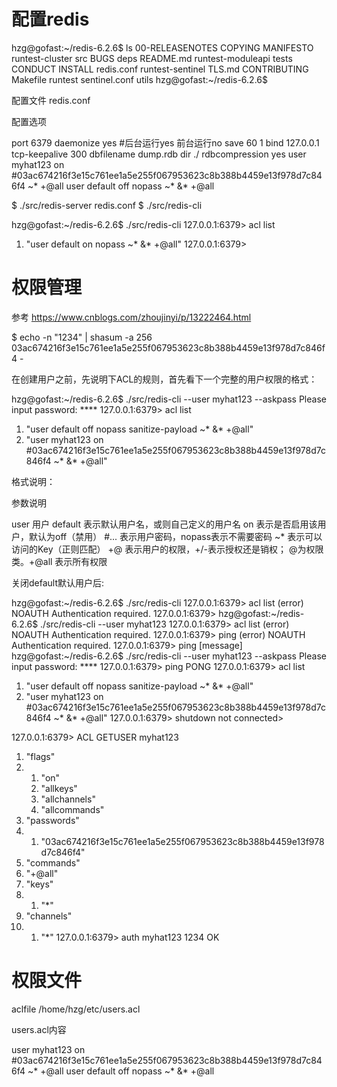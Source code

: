 配置redis
========

hzg@gofast:~/redis-6.2.6$ ls
00-RELEASENOTES  COPYING   MANIFESTO   runtest-cluster    src
BUGS             deps      README.md   runtest-moduleapi  tests
CONDUCT          INSTALL   redis.conf  runtest-sentinel   TLS.md
CONTRIBUTING     Makefile  runtest     sentinel.conf      utils
hzg@gofast:~/redis-6.2.6$ 

配置文件 redis.conf

配置选项

port              6379
daemonize         yes          #后台运行yes 前台运行no
save              60 1
bind              127.0.0.1
tcp-keepalive     300
dbfilename        dump.rdb
dir               ./
rdbcompression    yes
user              myhat123 on #03ac674216f3e15c761ee1a5e255f067953623c8b388b4459e13f978d7c846f4 ~* +@all
user              default off nopass ~* &* +@all

$ ./src/redis-server redis.conf
$ ./src/redis-cli

hzg@gofast:~/redis-6.2.6$ ./src/redis-cli
127.0.0.1:6379> acl list
1) "user default on nopass ~* &* +@all"
127.0.0.1:6379> 

权限管理
=======

参考 https://www.cnblogs.com/zhoujinyi/p/13222464.html

$ echo -n "1234" | shasum -a 256
03ac674216f3e15c761ee1a5e255f067953623c8b388b4459e13f978d7c846f4  -

在创建用户之前，先说明下ACL的规则，首先看下一个完整的用户权限的格式：

hzg@gofast:~/redis-6.2.6$ ./src/redis-cli --user myhat123 --askpass
Please input password: ****
127.0.0.1:6379> acl list
1) "user default off nopass sanitize-payload ~* &* +@all"
2) "user myhat123 on #03ac674216f3e15c761ee1a5e255f067953623c8b388b4459e13f978d7c846f4 ~* &* +@all"

格式说明：

参数说明

user       用户
default    表示默认用户名，或则自己定义的用户名
on	       表示是否启用该用户，默认为off（禁用）
#...	   表示用户密码，nopass表示不需要密码
~*	       表示可以访问的Key（正则匹配）
+@	       表示用户的权限，+/-表示授权还是销权； @为权限类。+@all 表示所有权限

关闭default默认用户后:

hzg@gofast:~/redis-6.2.6$ ./src/redis-cli
127.0.0.1:6379> acl list
(error) NOAUTH Authentication required.
127.0.0.1:6379> 
hzg@gofast:~/redis-6.2.6$ ./src/redis-cli --user myhat123
127.0.0.1:6379> acl list
(error) NOAUTH Authentication required.
127.0.0.1:6379> ping
(error) NOAUTH Authentication required.
127.0.0.1:6379> ping [message]
hzg@gofast:~/redis-6.2.6$ ./src/redis-cli --user myhat123 --askpass
Please input password: ****
127.0.0.1:6379> ping
PONG
127.0.0.1:6379> acl list
1) "user default off nopass sanitize-payload ~* &* +@all"
2) "user myhat123 on #03ac674216f3e15c761ee1a5e255f067953623c8b388b4459e13f978d7c846f4 ~* &* +@all"
127.0.0.1:6379> shutdown
not connected>

127.0.0.1:6379> ACL GETUSER myhat123
 1) "flags"
 2) 1) "on"
    2) "allkeys"
    3) "allchannels"
    4) "allcommands"
 3) "passwords"
 4) 1) "03ac674216f3e15c761ee1a5e255f067953623c8b388b4459e13f978d7c846f4"
 5) "commands"
 6) "+@all"
 7) "keys"
 8) 1) "*"
 9) "channels"
10) 1) "*"
127.0.0.1:6379> auth myhat123 1234
OK

权限文件
=======

aclfile /home/hzg/etc/users.acl

users.acl内容

user              myhat123 on #03ac674216f3e15c761ee1a5e255f067953623c8b388b4459e13f978d7c846f4 ~* +@all
user              default off nopass ~* &* +@all